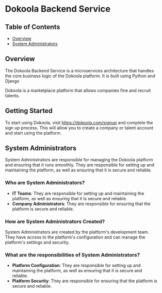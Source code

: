 # Dokoola Backend Service

## Table of Contents

- [Overview](#overview)
- [System Administrators](#system-administrators)


## Overview

The Dokoola Backend Service is a microservices architecture that handles the core business logic of the Dokoola platform. It is built using Python and Django

Dokoola is a marketplace platform that allows companies fine and recruit talents.

## Getting Started

To start using Dokoola, visit https://dokoola.com/signup and complete the sign up process. This will allow you to create a company or talent account and start using the platform.


## System Administrators

System Administrators are responsible for managing the Dokoola platform and ensuring that it runs smoothly. They are responsible for setting up and maintaining the platform, as well as ensuring that it is secure and reliable.

### Who are System Administrators?

- **IT Teams**: They are responsible for setting up and maintaining the platform, as well as ensuring that it is secure and reliable.
- **Company Administrators**: They are responsible for ensuring that the platform is secure and reliable.

### How are System Administrators Created?

System Administrators are created by the platform's development team. They have access to the platform's configuration and can manage the platform's settings and security.

### What are the responsibilities of System Administrators?

- **Platform Configuration**: They are responsible for setting up and maintaining the platform, as well as ensuring that it is secure and reliable.
- **Platform Security**: They are responsible for ensuring that the platform is secure and reliable.

